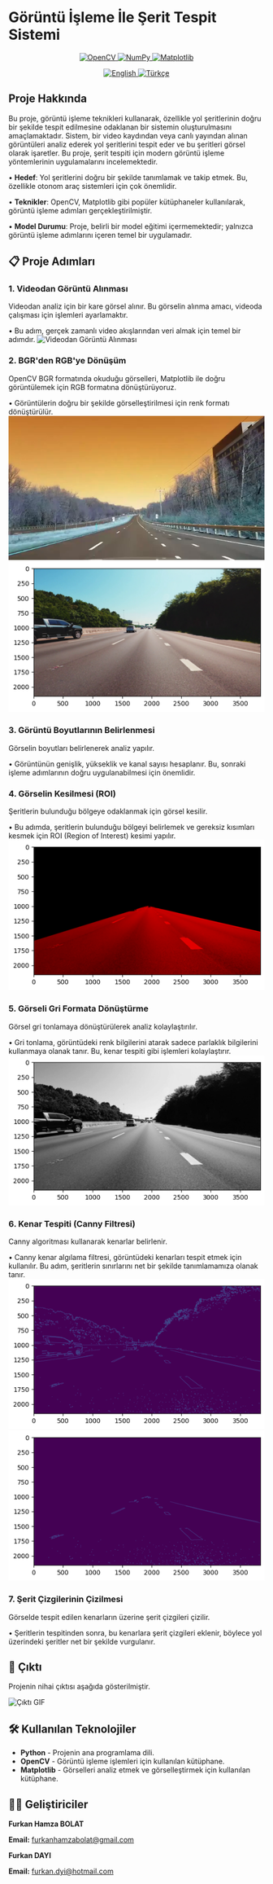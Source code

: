# Görüntü İşleme İle Şerit Tespit Sistemi

<p align="center">
  <a href="https://opencv.org/">
    <img src="https://img.shields.io/badge/OpenCV-4.x-blue?logo=opencv&logoColor=white" alt="OpenCV">
  </a>
  <a href="https://numpy.org/">
    <img src="https://img.shields.io/badge/NumPy-1.x-orange?logo=numpy&logoColor=white" alt="NumPy">
  </a>
  <a href="https://matplotlib.org/">
    <img src="https://img.shields.io/badge/Matplotlib-3.x-green?logo=matplotlib&logoColor=white" alt="Matplotlib">
  </a>
</p>
<p align="center">
  <a href="README.md">
    <img src="https://img.shields.io/badge/lang-English-blue.svg" alt="English">
  </a>
  <a href="README_TR.md">
    <img src="https://img.shields.io/badge/lang-Türkçe-red.svg" alt="Türkçe">
  </a>
</p>

## Proje Hakkında

Bu proje, görüntü işleme teknikleri kullanarak, özellikle yol şeritlerinin doğru bir şekilde tespit edilmesine odaklanan bir sistemin oluşturulmasını amaçlamaktadır. Sistem, bir video kaydından veya canlı yayından alınan görüntüleri analiz ederek yol şeritlerini tespit eder ve bu şeritleri görsel olarak işaretler. Bu proje, şerit tespiti için modern görüntü işleme yöntemlerinin uygulamalarını incelemektedir.

• **Hedef**: Yol şeritlerini doğru bir şekilde tanımlamak ve takip etmek. Bu, özellikle otonom araç sistemleri için çok önemlidir.

• **Teknikler**: OpenCV, Matplotlib gibi popüler kütüphaneler kullanılarak, görüntü işleme adımları gerçekleştirilmiştir.

• **Model Durumu**: Proje, belirli bir model eğitimi içermemektedir; yalnızca görüntü işleme adımlarını içeren temel bir uygulamadır.

<h2>📋 Proje Adımları</h2>

<h3>1. Videodan Görüntü Alınması</h3>
<p>Videodan analiz için bir kare görsel alınır. Bu görselin alınma amacı, videoda çalışması için işlemleri ayarlamaktır.</p>
• Bu adım, gerçek zamanlı video akışlarından veri almak için temel bir adımdır.  
<img src="Images/test.png" alt="Videodan Görüntü Alınması">

<h3>2. BGR'den RGB'ye Dönüşüm</h3>
<p>OpenCV BGR formatında okuduğu görselleri, Matplotlib ile doğru görüntülemek için RGB formatına dönüştürüyoruz.</p>
• Görüntülerin doğru bir şekilde görselleştirilmesi için renk formatı dönüştürülür.  
<img src="Images/BGRtoRGB.png" alt="BGR Formatı">
<img src="Images/Matplotlib.png" alt="RGB Formatı">

<h3>3. Görüntü Boyutlarının Belirlenmesi</h3>
<p>Görselin boyutları belirlenerek analiz yapılır.</p>
• Görüntünün genişlik, yükseklik ve kanal sayısı hesaplanır. Bu, sonraki işleme adımlarının doğru uygulanabilmesi için önemlidir.  


<h3>4. Görselin Kesilmesi (ROI)</h3>
<p>Şeritlerin bulunduğu bölgeye odaklanmak için görsel kesilir.</p>
• Bu adımda, şeritlerin bulunduğu bölgeyi belirlemek ve gereksiz kısımları kesmek için ROI (Region of Interest) kesimi yapılır.  
<img src="Images/Cropped_Image.png" alt="Kesilmiş Görsel">

<h3>5. Görseli Gri Formata Dönüştürme</h3>
<p>Görsel gri tonlamaya dönüştürülerek analiz kolaylaştırılır.</p>
• Gri tonlama, görüntüdeki renk bilgilerini atarak sadece parlaklık bilgilerini kullanmaya olanak tanır. Bu, kenar tespiti gibi işlemleri kolaylaştırır.  
<img src="Images/Gray.png" alt="Gri Tonlama">

<h3>6. Kenar Tespiti (Canny Filtresi)</h3>
<p>Canny algoritması kullanarak kenarlar belirlenir.</p>
• Canny kenar algılama filtresi, görüntüdeki kenarları tespit etmek için kullanılır. Bu adım, şeritlerin sınırlarını net bir şekilde tanımlamamıza olanak tanır.  
<img src="Images/Canny.png" alt="Canny Filtresi">
<img src="Images/Cropped_Canny.png" alt="Kesilmiş Canny Görseli">

<h3>7. Şerit Çizgilerinin Çizilmesi</h3>
<p>Görselde tespit edilen kenarların üzerine şerit çizgileri çizilir.</p>
• Şeritlerin tespitinden sonra, bu kenarlara şerit çizgileri eklenir, böylece yol üzerindeki şeritler net bir şekilde vurgulanır.

<h2>🎥 Çıktı</h2>
<p>Projenin nihai çıktısı aşağıda gösterilmiştir.</p>
<img src="Videos/output_gif.gif" alt="Çıktı GIF">

<h2>🛠️ Kullanılan Teknolojiler</h2>
<ul>
  <li><strong>Python</strong> - Projenin ana programlama dili.</li>
  <li><strong>OpenCV</strong> - Görüntü işleme işlemleri için kullanılan kütüphane.</li>
  <li><strong>Matplotlib</strong> - Görselleri analiz etmek ve görselleştirmek için kullanılan kütüphane.</li>
</ul>

<h2>👨‍💻 Geliştiriciler</h2>
<p><strong>Furkan Hamza BOLAT</strong></p>
<p><strong>Email:</strong> <a href="mailto:furkanhamzabolat@gmail.com">furkanhamzabolat@gmail.com</a></p>
<p><strong>Furkan DAYI</strong></p>
<p><strong>Email:</strong> <a href="mailto:furkan.dyi@hotmail.com">furkan.dyi@hotmail.com</a></p>

